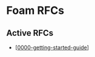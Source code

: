 # Foam RFCs

## Active RFCs

- [[0000-getting-started-guide]]

[//begin]: # "Autogenerated link references for markdown compatibility"
[0000-getting-started-guide]: 0000-getting-started-guide "Summary"
[//end]: # "Autogenerated link references"